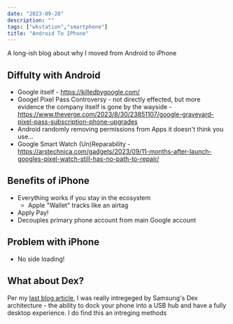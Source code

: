 ```yaml
---
date: "2023-09-28"
description: ""
tags: ["wkstation","smartphone"]
title: "Android To IPhone"
---
```

A long-ish blog about why I moved from Android to iPhone

## Diffulty with Android

- Google itself - <https://killedbygoogle.com/>
- Googel Pixel Pass Controversy - not directly effected, but more evidence the company itself is gone by the wayside - <https://www.theverge.com/2023/8/30/23851107/google-graveyard-pixel-pass-subscription-phone-upgrades>
- Android randomly removing permissions from Apps it doesn't think you use...
- Google Smart Watch (Un)Reparability - <https://arstechnica.com/gadgets/2023/09/11-months-after-launch-googles-pixel-watch-still-has-no-path-to-repair/>

## Benefits of iPhone

- Everything works if you stay in the ecosystem
  - Apple "Wallet" tracks like an airtag
- Apply Pay!
- Decouples primary phone account from main Google account

## Problem with iPhone

- No side loading!  

## What about Dex?

Per my [last blog article](/post/2022-08-22-generic-dex/), I was really intregeged by Samsung's Dex architecture - the ability to dock your phone into a USB hub and have a fully desktop experience.  I do find this an intreging methods